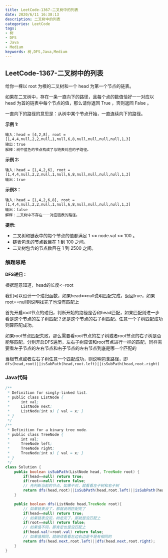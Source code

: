 ```yaml
---
title: LeetCode-1367-二叉树中的列表
date: 2020/6/11 16:38:13
description: 二叉树中的列表
categories: LeetCode
tags: 
- 树
- DFS
- Java
- Medium
keywords: 树,DFS,Java,Medium
---
```


## LeetCode-1367-二叉树中的列表

给你一棵以 root 为根的二叉树和一个 head 为第一个节点的链表。

如果在二叉树中，存在一条一直向下的路径，且每个点的数值恰好一一对应以 head 为首的链表中每个节点的值，那么请你返回 True ，否则返回 False 。

一直向下的路径的意思是：从树中某个节点开始，一直连续向下的路径。

<!--more-->

**示例 1:**

```
输入：head = [4,2,8], root = [1,4,4,null,2,2,null,1,null,6,8,null,null,null,null,1,3]
输出：true
解释：树中蓝色的节点构成了与链表对应的子路径。
```

**示例 2:**

```
输入：head = [1,4,2,6], root = [1,4,4,null,2,2,null,1,null,6,8,null,null,null,null,1,3]
输出：true
```

 **示例3：**

```
输入：head = [1,4,2,6,8], root = [1,4,4,null,2,2,null,1,null,6,8,null,null,null,null,1,3]
输出：false
解释：二叉树中不存在一一对应链表的路径。
```

**提示:**

- 二叉树和链表中的每个节点的值都满足 1 <= node.val <= 100 。
- 链表包含的节点数目在 1 到 100 之间。
- 二叉树包含的节点数目在 1 到 2500 之间。

### 解题思路

**DFS递归：**

根据题意知道，head的长度<=root

我们可以设计一个递归函数，如果head==null说明匹配完成，返回true，如果root==null则说明找完了也没有匹配上

首先开启root节点的递归，判断开始的路径是否和head匹配，如果匹配则进一步看是这个节点的左子树匹配？还是这个节点的右子树匹配。任意一个子树匹配成功则算匹配成功。

如果root节点匹配失败，那么需要看root节点的左子树或者root节点的右子树是否能够匹配，分别开启DFS遍历，左右子树应该和root节点进行一样的匹配，同样需要看左子节点的左右节点和右子节点的左右节点到底是哪一个匹配的

当根节点或者左右子树任意一个匹配成功，则说明包含路径，即`dfs(head,root)||isSubPath(head,root.left)||isSubPath(head,root.right)`

### Java代码

```java
/**
 * Definition for singly-linked list.
 * public class ListNode {
 *     int val;
 *     ListNode next;
 *     ListNode(int x) { val = x; }
 * }
 */
/**
 * Definition for a binary tree node.
 * public class TreeNode {
 *     int val;
 *     TreeNode left;
 *     TreeNode right;
 *     TreeNode(int x) { val = x; }
 * }
 */
class Solution {
    public boolean isSubPath(ListNode head, TreeNode root) {
        if(head==null) return true;
        if(root==null) return false;
        // 先判断当前的节点，如果不对，就看看左子树和右子树
        return dfs(head,root)||isSubPath(head,root.left)||isSubPath(head,root.right);
    }

    public boolean dfs(ListNode head,TreeNode root){
        // 如果链表没了，那就说明匹配完了
        if(head==null) return true;
        // 如果链表没完，树走完了，那就是没匹配上
        if(root==null) return false;
        // 如果值不同，那肯定也是没匹配上
        if(head.val!=root.val) return false;
        // 如果值相同，就继续看看左边右边是不是有相同的
        return dfs(head.next,root.left)||dfs(head.next,root.right);
    }
}
```
